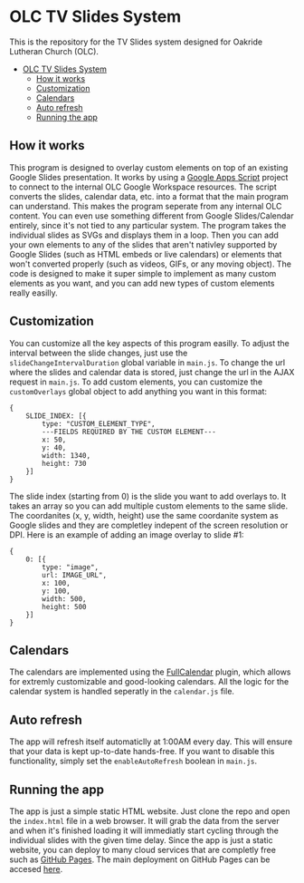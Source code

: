 # OLC TV Slides System
This is the repository for the TV Slides system designed for Oakride Lutheran Church (OLC).

- [OLC TV Slides System](#olc-tv-slides-system)
  - [How it works](#how-it-works)
  - [Customization](#customization)
  - [Calendars](#calendars)
  - [Auto refresh](#auto-refresh)
  - [Running the app](#running-the-app)

## How it works
This program is designed to overlay custom elements on top of an existing Google Slides presentation. It works by using a [Google Apps Script](https://developers.google.com/apps-script) project to connect to the internal OLC Google Workspace resources. The script converts the slides, calendar data, etc. into a format that the main program can understand. This makes the program seperate from any internal OLC content. You can even use something different from Google Slides/Calendar entirely, since it's not tied to any particular system. The program takes the individual slides as SVGs and displays them in a loop. Then you can add your own elements to any of the slides that aren't nativley supported by Google Slides (such as HTML embeds or live calendars) or elements that won't converted properly (such as videos, GIFs, or any moving object). The code is designed to make it super simple to implement as many custom elements as you want, and you can add new types of custom elements really easilly.

## Customization
You can customize all the key aspects of this program easilly. To adjust the interval between the slide changes, just use the ```slideChangeIntervalDuration``` global variable in ```main.js```. To change the url where the slides and calendar data is stored, just change the url in the AJAX request in ```main.js```. To add custom elements, you can customize the ```customOverlays``` global object to add anything you want in this format:

```
{
    SLIDE_INDEX: [{
        type: "CUSTOM_ELEMENT_TYPE",
        ---FIELDS REQUIRED BY THE CUSTOM ELEMENT---
        x: 50,
        y: 40,
        width: 1340,
        height: 730
    }]
}
```

The slide index (starting from 0) is the slide you want to add overlays to. It takes an array so you can add multiple custom elements to the same slide. The coordanites (x, y, width, height) use the same coordanite system as Google slides and they are completley indepent of the screen resolution or DPI. Here is an example of adding an image overlay to slide #1:
```
{
    0: [{
        type: "image",
        url: IMAGE_URL",
        x: 100,
        y: 100,
        width: 500,
        height: 500
    }]
}
```

## Calendars
The calendars are implemented using the [FullCalendar](https://fullcalendar.io/) plugin, which allows for extremly customizable and good-looking calendars. All the logic for the calendar system is handled seperatly in the ```calendar.js``` file.

## Auto refresh
The app will refresh itself automaticlly at 1:00AM every day. This will ensure that your data is kept up-to-date hands-free. If you want to disable this functionality, simply set the ```enableAutoRefresh``` boolean in ```main.js```.

## Running the app
The app is just a simple static HTML website. Just clone the repo and open the ```index.html``` file in a web browser. It will grab the data from the server and when it's finished loading it will immediatly start cycling through the individual slides with the given time delay. Since the app is just a static website, you can deploy to many cloud services that are completly free such as [GitHub Pages](https://pages.github.com/). The main deployment on GitHub Pages can be accesed [here](https://math-boy11.github.io/olc-tv-slides-system/).